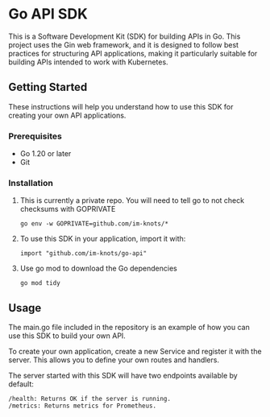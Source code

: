 # Go API SDK

This is a Software Development Kit (SDK) for building APIs in Go. This project uses the Gin web framework, and it is designed to follow best practices for structuring API applications, making it particularly suitable for building APIs intended to work with Kubernetes.

## Getting Started

These instructions will help you understand how to use this SDK for creating your own API applications.

### Prerequisites

- Go 1.20 or later
- Git

### Installation

1. This is currently a private repo. You will need to tell go to not check checksums with GOPRIVATE
    ```
    go env -w GOPRIVATE=github.com/im-knots/*
    ```

2. To use this SDK in your application, import it with:
    ```
    import "github.com/im-knots/go-api"
    ```

3. Use go mod to download the Go dependencies
    ```
    go mod tidy
    ```

## Usage

The main.go file included in the repository is an example of how you can use this SDK to build your own API.

To create your own application, create a new Service and register it with the server. This allows you to define your own routes and handlers.

The server started with this SDK will have two endpoints available by default:

    /health: Returns OK if the server is running.
    /metrics: Returns metrics for Prometheus.

